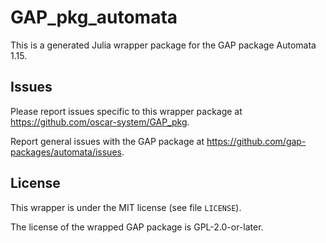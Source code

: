 # GAP_pkg_automata

This is a generated Julia wrapper package for the GAP package Automata 1.15.

## Issues

Please report issues specific to this wrapper package at <https://github.com/oscar-system/GAP_pkg>.

Report general issues with the GAP package at <https://github.com/gap-packages/automata/issues>.

## License

This wrapper is under the MIT license (see file `LICENSE`).

The license of the wrapped GAP package is GPL-2.0-or-later.
